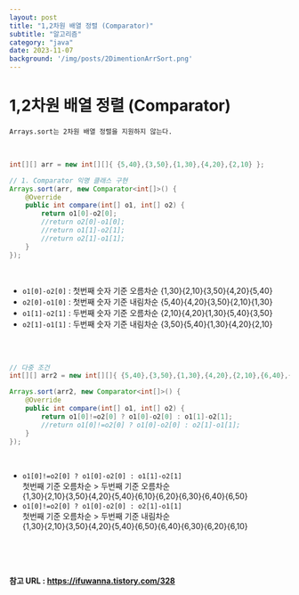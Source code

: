 ```yaml
---
layout: post
title: "1,2차원 배열 정렬 (Comparator)"
subtitle: "알고리즘"
category: "java"
date: 2023-11-07
background: '/img/posts/2DimentionArrSort.png'
---
```


# 1,2차원 배열 정렬 (Comparator)

`Arrays.sort는 2차원 배열 정렬을 지원하지 않는다.`

<br>

```java
int[][] arr = new int[][]{ {5,40},{3,50},{1,30},{4,20},{2,10} };

// 1. Comparator 익명 클래스 구현
Arrays.sort(arr, new Comparator<int[]>() {
    @Override
    public int compare(int[] o1, int[] o2) {
        return o1[0]-o2[0];
        //return o2[0]-o1[0];
        //return o1[1]-o2[1];
        //return o2[1]-o1[1];
    }
});
```

<br>

- `o1[0]-o2[0]` : 첫번째 숫자 기준 오름차순 {1,30}{2,10}{3,50}{4,20}{5,40}
- `o2[0]-o1[0]` : 첫번째 숫자 기준 내림차순 {5,40}{4,20}{3,50}{2,10}{1,30}
- `o1[1]-o2[1]` : 두번째 숫자 기준 오름차순 {2,10}{4,20}{1,30}{5,40}{3,50}
- `o2[1]-o1[1]` : 두번째 숫자 기준 내림차순 {3,50}{5,40}{1,30}{4,20}{2,10}

<br>
<br>

```java
// 다중 조건 
int[][] arr2 = new int[][]{ {5,40},{3,50},{1,30},{4,20},{2,10},{6,40},{6,50},{6,10},{6,20},{6,30} };

Arrays.sort(arr2, new Comparator<int[]>() { 
    @Override
    public int compare(int[] o1, int[] o2) {
        return o1[0]!=o2[0] ? o1[0]-o2[0] : o1[1]-o2[1];
        //return o1[0]!=o2[0] ? o1[0]-o2[0] : o2[1]-o1[1];
    }
});
```

<br>

- `o1[0]!=o2[0] ? o1[0]-o2[0] : o1[1]-o2[1]` <br>
    첫번째 기준 오름차순 > 두번째 기준 오름차순 <br>
    {1,30}{2,10}{3,50}{4,20}{5,40}{6,10}{6,20}{6,30}{6,40}{6,50}
- `o1[0]!=o2[0] ? o1[0]-o2[0] : o2[1]-o1[1]` <br>
    첫번째 기준 오름차순 > 두번째 기준 내림차순 <br>
    {1,30}{2,10}{3,50}{4,20}{5,40}{6,50}{6,40}{6,30}{6,20}{6,10}

<br>
<br>
<br> 

**참고 URL : <https://ifuwanna.tistory.com/328>**

